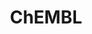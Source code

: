 ---
bigquery: https://console.cloud.google.com/bigquery?p=patents-public-data&d=ebi_chembl&page=dataset
citation: '"The ChEMBL database in 2017." Anna Gaulton, Anne Hersey, Michał Nowotka,
  A Patrícia Bento, Jon Chambers, David Mendez, Prudence Mutowo, Francis Atkinson,
  Louisa J Bellis, Elena Cibrián-Uhalte, Mark Davies, Nathan Dedman, Anneli Karlsson,
  María Paula Magariños, John P Overington, George Papadatos, Ines Smit, Andrew R
  Leach Nucleic acids Research (2017) 45 (Database Issue), D945-D954'
contributors: European Bioinformatics Institute
cost: None
description: ChEMBL Data is a manually curated database of small molecules used in
  drug discovery, including information about existing patented drugs.
documentation: 'schema: https://www.ebi.ac.uk/chembl/db_schema


  '
last_edit: 04/07/2022, 05:22:26
location: https://console.cloud.google.com/marketplace/product/google_patents_public_datasets/chembl
maintained_by: EMBL-EBI, an outstation of European Molecular Biology Laboratory
related_publications: '

  ChEMBL: towards direct deposition of bioassay data.


  Mendez D, Gaulton A, Bento AP, Chambers J, De Veij M, Félix E, Magariños MP, Mosquera
  JF, Mutowo P, Nowotka M, Gordillo-Marañón M, Hunter F, Junco L, Mugumbate G, Rodriguez-Lopez
  M, Atkinson F, Bosc N, Radoux CJ, Segura-Cabrera A, Hersey A, Leach AR.


  — Nucleic Acids Res. 2019; 47(D1):D930-D940. doi: 10.1093/nar/gky1075

  '
schema_fields:
- molecular_mechanism
- trade_name
- patent_id
- level1_description
- result_flag
- mechanism_of_action
- topical
- assay_id
- acd_logp
- go_id
- pchembl_value
- component_synonym
- hba_lipinski
- first_in_class
- dosage_form
- bao_endpoint
- warnref_id
- parameter_type
- ref_type
- cell_source_tax_id
- usan_stem_id
- record_id
- cpd_str_alert_id
- irac_code
- published_type
- isoform
- src_description
- metabolite_record_id
- assay_desc
- ro3_pass
- cidx
- full_mwt
- rgid
- protclasssyn_id
- comp_class_id
- qudt_units
- drug_product_flag
- cell_name
- ddd_comment
- clo_id
- units
- mw_monoisotopic
- max_phase
- assay_category
- l3
- enzyme_tid
- mechanism_comment
- usan_substem
- usan_year
- comp_go_id
- oral
- protein_class_desc
- variant_id
- issue
- aidx
- compound_name
- metref_id
- mecref_id
- patent_use_code
- relationship
- route
- withdrawn_class
- disease_efficacy
- patent_expire_date
- biocomp_id
- target_mapping
- abstract
- idx
- qed_weighted
- standard_relation
- co_stem_id
- comments
- published_value
- relation
- therapeutic_flag
- first_approval
- set_name
- ddd_admr
- title
- potential_duplicate
- creation_date
- homologue
- product_id
- uo_units
- cell_source_organism
- doi
- submission_date
- species_group_flag
- smid
- confidence_score
- actsm_id
- as_id
- smarts
- component_id
- publication_number
- structure_type
- version
- last_active
- atc_code
- selectivity_comment
- assay_cell_type
- parent_id
- level2
- bei
- black_box_warning
- standard_flag
- ingredient
- indref_id
- l4
- cell_id
- withdrawn_flag
- sequence_md5sum
- bao_format
- target_desc
- molecular_species
- name
- assay_type
- warning_country
- pathway_key
- parent_go_id
- standard_upper_value
- direct_interaction
- curated_by
- ridx
- who_extra
- acd_logd
- helm_notation
- assay_test_type
- ddd_value
- updated_by
- warning_year
- protein_class_id
- parent_type
- volume
- cx_logp
- availability_type
- accession
- met_conversion
- chebi_par_id
- ap_id
- molecule_type
- mc_target_type
- l8
- site_residues
- entity_type
- active_ingredient
- polymer_flag
- definition
- mol_frac_id
- start_position
- path
- first_page
- text_value
- domain_id
- db_version
- level5
- max_phase_for_ind
- prediction_method
- withdrawn_reason
- cl_lincs_id
- enzyme_name
- target_type
- assay_tax_id
- relationship_type
- withdrawn_country
- src_assay_id
- alert_set_id
- level3_description
- alert_id
- curation_comment
- journal
- frac_code
- hbd
- job_id
- sequence
- value
- src_short_name
- std_act_id
- nda_type
- heavy_atoms
- bao_id
- standard_type
- lle
- source_domain_id
- alert_name
- molregno
- level3
- standard_inchi_key
- log_id
- applicant_full_name
- downgraded
- warning_class
- subgroup
- short_name
- prodrug
- molsyn_id
- site_name
- src_id
- pref_name
- cx_most_apka
- ass_cls_map_id
- oc_id
- molfile
- assay_param_id
- db_source
- source
- drugind_id
- mesh_id
- aspect
- protein_class_synonym
- normal_range_min
- stem_class
- mc_target_name
- component_type
- substrate_record_id
- standard_value
- mol_irac_id
- synonyms
- met_id
- cell_description
- chembl_id
- label
- level4
- country
- chirality
- domain_type
- previous_company
- targrel_id
- level1
- binding_site_comment
- mec_id
- compound_key
- l5
- level2_description
- ad_type
- uberon_id
- toid
- parent_molregno
- assay_subcellular_fraction
- withdrawn_year
- inorganic_flag
- canonical_smiles
- stat
- published_units
- stem
- sitecomp_id
- research_stem
- mc_organism
- hrac_class_id
- published_relation
- tid_fixed
- data_validity_comment
- hba
- mol_hrac_id
- usan_stem
- upper_value
- mutation
- assay_organism
- organism
- standard_inchi
- doc_id
- warning_description
- compd_id
- confidence
- acd_most_bpka
- site_id
- pubmed_id
- tbl
- domain_description
- relationship_desc
- rtb
- tax_id
- met_comment
- warning_type
- usan_stem_definition
- targcomp_id
- dosed_ingredient
- strength
- indication_class
- efo_id
- end_position
- annotation
- num_lipinski_ro5_violations
- aromatic_rings
- src_compound_id
- formulation_id
- action_type
- num_alerts
- who_name
- mw_freebase
- hbd_lipinski
- authors
- assay_source
- assay_class_id
- drug_substance_flag
- standard_text_value
- efo_term
- psa
- tid
- pathway_id
- ddd_id
- normal_range_max
- assay_strain
- approval_date
- cellosaurus_id
- caloha_id
- major_class
- entity_id
- sei
- status
- doc_type
- mesh_heading
- mol_atc_id
- hrac_code
- activity_comment
- le
- frac_class_id
- natural_product
- ref_url
- num_ro5_violations
- drug_record_id
- updated_on
- activity_count
- prod_pat_id
- cell_ontology_id
- parameter_value
- l6
- priority
- res_stem_id
- standard_units
- ref_id
- irac_class_id
- delist_flag
- mc_tax_id
- level4_description
- active_molregno
- alogp
- l2
- l7
- type
- cell_source_tissue
- company
- predbind_id
- warning_id
- innovator_company
- cx_logd
- class_type
- acd_most_apka
- mc_target_accession
- tissue_id
- last_page
- cx_most_bpka
- full_molformula
- ddd_units
- assay_tissue
- year
- activity_id
- compsyn_id
- related_tid
- parenteral
- orig_description
- domain_name
- class_level
- bto_id
- l1
- description
- patent_no
- syn_type
shortname: chembl
tags:
- biotechnology
- health
- chemical
- bioinformatics
- medical
terms_of_use: CC BY-SA 3.0
title: ChEMBL
uuid: e232a192-965c-4ec9-904c-155b6dfe56c5
---